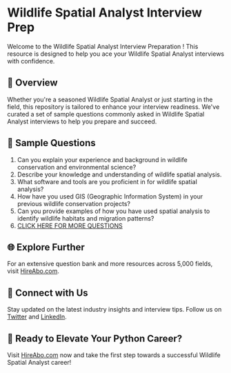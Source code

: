 # Wildlife Spatial Analyst Interview Prep

Welcome to the Wildlife Spatial Analyst Interview Preparation ! This resource is designed to help you ace your Wildlife Spatial Analyst interviews with confidence.

## 🚀 Overview

Whether you're a seasoned Wildlife Spatial Analyst or just starting in the field, this repository is tailored to enhance your interview readiness. We've curated a set of sample questions commonly asked in Wildlife Spatial Analyst interviews to help you prepare and succeed.

## 📝 Sample Questions

1. Can you explain your experience and background in wildlife conservation and environmental science?
2. Describe your knowledge and understanding of wildlife spatial analysis.
3. What software and tools are you proficient in for wildlife spatial analysis?
4. How have you used GIS (Geographic Information System) in your previous wildlife conservation projects?
5. Can you provide examples of how you have used spatial analysis to identify wildlife habitats and migration patterns?
6. [CLICK HERE FOR MORE QUESTIONS](https://hireabo.com/job/10_3_38/Wildlife%20Spatial%20Analyst)

## 🌐 Explore Further

For an extensive question bank and more resources across 5,000 fields, visit [HireAbo.com](https://www.hireabo.com).

## 📱 Connect with Us

Stay updated on the latest industry insights and interview tips. Follow us on [Twitter](https://twitter.com/hireabo) and [LinkedIn](https://www.linkedin.com/in/hire-abo-3609972a8/).

## 🚀 Ready to Elevate Your Python Career?

Visit [HireAbo.com](https://www.hireabo.com) now and take the first step towards a successful Wildlife Spatial Analyst career!